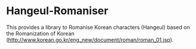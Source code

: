 Hangeul-Romaniser
=================

This provides a library to Romanise Korean characters (Hangeul) based on the Romanization of Korean (http://www.korean.go.kr/eng_new/document/roman/roman_01.jsp).
